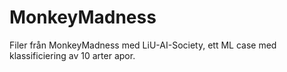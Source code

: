 # MonkeyMadness
Filer från MonkeyMadness med LiU-AI-Society, ett ML case med klassificiering av 10 arter apor.

